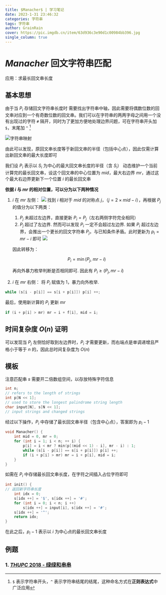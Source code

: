 ```yaml
---
title: $Manacher$ | 学习笔记
date: 2023-1-31 23:46:32
categories: 字符串
tags: 字符串
author: GrainRain
cover: https://pic.imgdb.cn/item/63d936c3e90d1c00984bb396.jpg
single_column: true
---
```



# $Manacher$ 回文字符串匹配

应用：求最长回文串长度

## 基本思想

由于当 $P_i$ 存储回文字符串长度时 需要找出字符串中轴，因此需要将偶数位数的回文串对应到一个有奇数位数的回文串。我们可以在字符串的两两字母之间用一个没有出现过的字符 `#` 隔开，同时为了更加方便地处理边界问题，可在字符串开头加 `$`，末尾加 `^` [^1]

![字符串映射](https://pic.imgdb.cn/item/63d8b2e3face21e9ef1b4ff4.jpg)

由此可以发现，原回文串长度等于新回文串的半径（包括中心点），因此仅需计算出新回文串的最大长度即可

我们设 $P_i$ 表示以 $S_i$ 为中心的最大回文串长度的半径（含 $S_i$）
动态维护一个当前计算完的最长回文串，设这个回文串的中心位置为 $mid$，最大右边界 $mr$，通过这个最大右边界更新下一个位置 $i$ 的最长回文串

**依据 $i$ 与 $mr$ 的相对位置，可以分为以下两种情况**

1. $i$ 在 $mr$ 左侧：
   ![](https://pic.imgdb.cn/item/63d8baf2face21e9ef31a05f.jpg)
    找到 $i$ 相对于 $mid$ 的对称点 $j$，（$j = 2 \times mid - i$），再根据 $P_j$ 的值分为以下两类：

      1. $P_j$ 未超过左边界，直接更新 $P_i = P_j$（左右两侧字符完全相同）
      2. $P_j$ 超过了左边界. 然而可以发现 $P_i$ 一定不会超过左边界. 如果 $P_i$ 超过左边界，会推出一个更长的回文字符串 $P_j$，与已知条件矛盾。此时更新为 $p_i = mr - i$ 即可 
      ![](https://pic.imgdb.cn/item/63d8bbeeface21e9ef3448c0.jpg)

	因此转移为：

	$$P_i = \min(P_j,\ mr - i)$$

   再向外暴力枚举判断是否相同即可. 因此有 $P_i \geqslant (P_j, mr - i)$
1. $i$ 在 $mr$ 右侧：
   将 $P_i$ 赋值为 $1$，暴力向外枚举. 

```cpp
while (s[i - p[i]] == s[i + p[i]]) p[i] ++;
```

最后，使用新计算的 $P_i$ 更新 $mr$

```cpp
if (i + p[i] > mr) mr = i + f[i], mid = i;
```

## 时间复杂度 $O(n)$ 证明

可以发现当 $P_j$ 左侧恰好取到左边界时，$P_i$ 才需要更新，而右端点是单调递增且严格小于等于 $n$ 的，因此总时间复杂度为 $O(n)$

## 模板

注意匹配串 $s$ 需要开二倍数组空间，以存放特殊字符信息

```cpp
int n;
// refers to the length of strings
int p[N << 1];
// used to store the longest palindrome string length
char input[N], s[N << 1];
// input strings and changed strings
```

经过以下操作，$P_i$ 中存储了最长回文串半径（包含中心点），答案即为 $p_i - 1$

```cpp
void Manacher() {
	int mid = 0, mr = 0;
	for (int i = 1; i < n; ++ i) {
		p[i] = i < mr ? min(p[(mid << 1) - i], mr - i) : 1;
		while (s[i - p[i]] == s[i + p[i]]) p[i] ++;
		if (i + p[i] > mr) mr = i + p[i], mid = i;
	}
}
```

如需在 $P_i$ 中存储最长回文串长度，在字符之间插入占位字符即可

```cpp
int init() {
// 返回新字符串长度 
	int idx = 0;
	s[idx ++] = '$', s[idx ++] = '#';
	for (int i = 0; i < n; i ++)
		s[idx ++] = input[i], s[idx ++] = '#';
	s[idx ++] = '^';
	return idx;
}
```

在此之后，$p_i - 1$ 表示以 $i$ 为中心点的最长回文串长度

## 例题

### 1. [$THUPC\ 2018$ - 绿绿和串串](https://www.luogu.com.cn/problem/P5446)



[^1]:`$` 表示字符串开头，`^` 表示字符串结尾的结尾，这种命名方式在**正则表达式**中广泛应用